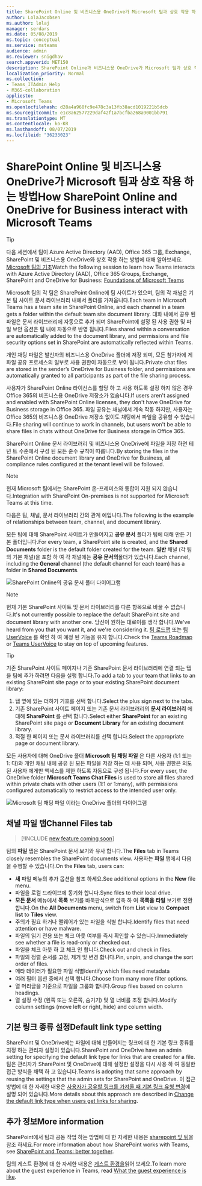 ```yaml
---
title: SharePoint Online 및 비즈니스용 OneDrive가 Microsoft 팀과 상호 작용 하는 방법
author: LolaJacobsen
ms.author: lolaj
manager: serdars
ms.date: 05/08/2019
ms.topic: conceptual
ms.service: msteams
audience: admin
ms.reviewer: snigdhav
search.appverid: MET150
description: SharePoint Online과 비즈니스용 OneDrive가 Microsoft 팀과 상호 작용 하는 방법, 즉 개인 채팅 파일 저장 방법, 팀, 채널, 문서 라이브러리 간의 관계에 대해 알아봅니다.
localization_priority: Normal
ms.collection:
- Teams_ITAdmin_Help
- M365-collaboration
appliesto:
- Microsoft Teams
ms.openlocfilehash: d28a4a968fc9e478c3a13fb38acd1019221b5dcb
ms.sourcegitcommit: e1c8a62577229daf42f1a7bcfba268a9001bb791
ms.translationtype: MT
ms.contentlocale: ko-KR
ms.lasthandoff: 08/07/2019
ms.locfileid: "36233023"
---
```

# <a name="how-sharepoint-online-and-onedrive-for-business-interact-with-microsoft-teams"></a><span data-ttu-id="69fb4-103">SharePoint Online 및 비즈니스용 OneDrive가 Microsoft 팀과 상호 작용 하는 방법</span><span class="sxs-lookup"><span data-stu-id="69fb4-103">How SharePoint Online and OneDrive for Business interact with Microsoft Teams</span></span>

> [!Tip]
> <span data-ttu-id="69fb4-104">다음 세션에서 팀이 Azure Active Directory (AAD), Office 365 그룹, Exchange, SharePoint 및 비즈니스용 OneDrive와 상호 작용 하는 방법에 대해 알아보세요. [Microsoft 팀의 기초](https://aka.ms/teams-foundations)</span><span class="sxs-lookup"><span data-stu-id="69fb4-104">Watch the following session to learn how Teams interacts with Azure Active Directory (AAD), Office 365 Groups, Exchange, SharePoint and OneDrive for Business: [Foundations of Microsoft Teams](https://aka.ms/teams-foundations)</span></span>

<span data-ttu-id="69fb4-105">Microsoft 팀의 각 팀은 SharePoint Online에 팀 사이트가 있으며, 팀의 각 채널은 기본 팀 사이트 문서 라이브러리 내에서 폴더를 가져옵니다.</span><span class="sxs-lookup"><span data-stu-id="69fb4-105">Each team in Microsoft Teams has a team site in SharePoint Online, and each channel in a team gets a folder within the default team site document library.</span></span> <span data-ttu-id="69fb4-106">대화 내에서 공유 된 파일은 문서 라이브러리에 자동으로 추가 되며 SharePoint에 설정 된 사용 권한 및 파일 보안 옵션은 팀 내에 자동으로 반영 됩니다.</span><span class="sxs-lookup"><span data-stu-id="69fb4-106">Files shared within a conversation are automatically added to the document library, and permissions and file security options set in SharePoint are automatically reflected within Teams.</span></span>

<span data-ttu-id="69fb4-107">개인 채팅 파일은 발신자의 비즈니스용 OneDrive 폴더에 저장 되며, 모든 참가자에 게 파일 공유 프로세스의 일부로 사용 권한이 자동으로 부여 됩니다.</span><span class="sxs-lookup"><span data-stu-id="69fb4-107">Private chat files are stored in the sender’s OneDrive for Business folder, and permissions are automatically granted to all participants as part of the file sharing process.</span></span>

<span data-ttu-id="69fb4-108">사용자가 SharePoint Online 라이선스를 할당 하 고 사용 하도록 설정 하지 않은 경우 Office 365의 비즈니스용 OneDrive 저장소가 없습니다.</span><span class="sxs-lookup"><span data-stu-id="69fb4-108">If users aren't assigned and enabled with SharePoint Online licenses, they don't have OneDrive for Business storage in Office 365.</span></span> <span data-ttu-id="69fb4-109">파일 공유는 채널에서 계속 작동 하지만, 사용자는 Office 365의 비즈니스용 OneDrive 저장소 없이도 채팅에서 파일을 공유할 수 있습니다.</span><span class="sxs-lookup"><span data-stu-id="69fb4-109">File sharing will continue to work in channels, but users won't be able to share files in chats without OneDrive for Business storage in Office 365.</span></span>

<span data-ttu-id="69fb4-110">SharePoint Online 문서 라이브러리 및 비즈니스용 OneDrive에 파일을 저장 하면 테 넌 트 수준에서 구성 된 모든 준수 규칙이 따릅니다.</span><span class="sxs-lookup"><span data-stu-id="69fb4-110">By storing the files in the SharePoint Online document library and OneDrive for Business, all compliance rules configured at the tenant level will be followed.</span></span> 

> [!NOTE]
> <span data-ttu-id="69fb4-111">현재 Microsoft 팀에서는 SharePoint 온-프레미스와 통합이 지원 되지 않습니다.</span><span class="sxs-lookup"><span data-stu-id="69fb4-111">Integration with SharePoint On-premises is not supported for Microsoft Teams at this time.</span></span>

<span data-ttu-id="69fb4-112">다음은 팀, 채널, 문서 라이브러리 간의 관계 예입니다.</span><span class="sxs-lookup"><span data-stu-id="69fb4-112">The following is the example of relationships between team, channel, and document library.</span></span>

<span data-ttu-id="69fb4-113">모든 팀에 대해 SharePoint 사이트가 만들어지고 **공유 문서** 폴더가 팀에 대해 만든 기본 폴더입니다.</span><span class="sxs-lookup"><span data-stu-id="69fb4-113">For every team, a SharePoint site is created, and the **Shared Documents** folder is the default folder created for the team.</span></span> <span data-ttu-id="69fb4-114">**일반** 채널 (각 팀의 기본 채널)을 포함 하 여 각 채널에는 **공유 문서의**폴더가 있습니다.</span><span class="sxs-lookup"><span data-stu-id="69fb4-114">Each channel, including the **General** channel (the default channel for each team) has a folder in **Shared Documents**.</span></span>

![SharePoint Online의 공유 문서 폴더 다이어그램](media/Understand_how_SharePoint_Online_and_OneDrive_for_Business_interact_with_Microsoft_Teams_image1.png)

> [!NOTE]
> <span data-ttu-id="69fb4-116">현재 기본 SharePoint 사이트 및 문서 라이브러리를 다른 항목으로 바꿀 수 없습니다.</span><span class="sxs-lookup"><span data-stu-id="69fb4-116">It's not currently possible to replace the default SharePoint site and document library with another one.</span></span> <span data-ttu-id="69fb4-117">당신이 원하는 대로이를 생각 합니다.</span><span class="sxs-lookup"><span data-stu-id="69fb4-117">We've heard from you that you want it, and we're considering it.</span></span> <span data-ttu-id="69fb4-118">[팀 로드맵](https://aka.ms/teamsroadmap) 또는 [팀 UserVoice](https://aka.ms/TeamsUserVoice) 를 확인 하 여 예정 된 기능을 유지 합니다.</span><span class="sxs-lookup"><span data-stu-id="69fb4-118">Check the [Teams Roadmap](https://aka.ms/teamsroadmap) or [Teams UserVoice](https://aka.ms/TeamsUserVoice) to stay on top of upcoming features.</span></span>

> [!TIP]
> <span data-ttu-id="69fb4-119">기존 SharePoint 사이트 페이지나 기존 SharePoint 문서 라이브러리에 연결 되는 탭을 팀에 추가 하려면 다음을 실행 합니다.</span><span class="sxs-lookup"><span data-stu-id="69fb4-119">To add a tab to your team that links to an existing SharePoint site page or to your existing SharePoint document library:</span></span>
> 1. <span data-ttu-id="69fb4-120">탭 옆에 있는 더하기 기호를 선택 합니다.</span><span class="sxs-lookup"><span data-stu-id="69fb4-120">Select the  plus sign next to the tabs.</span></span>
> 2. <span data-ttu-id="69fb4-121">기존 SharePoint 사이트 페이지 또는 기존 문서 라이브러리의 **문서 라이브러리** 에 대해 **SharePoint** 를 선택 합니다.</span><span class="sxs-lookup"><span data-stu-id="69fb4-121">Select either **SharePoint** for an existing SharePoint site page or **Document Library** for an existing document library.</span></span>
> 3. <span data-ttu-id="69fb4-122">적절 한 페이지 또는 문서 라이브러리를 선택 합니다.</span><span class="sxs-lookup"><span data-stu-id="69fb4-122">Select the appropriate page or document library.</span></span>

<span data-ttu-id="69fb4-123">모든 사용자에 대해 OneDrive 폴더 **Microsoft 팀 채팅 파일** 은 다른 사용자 (1:1 또는 1: 다)와 개인 채팅 내에 공유 된 모든 파일을 저장 하는 데 사용 되며, 사용 권한은 의도 된 사용자 에게만 액세스를 제한 하도록 자동으로 구성 됩니다.</span><span class="sxs-lookup"><span data-stu-id="69fb4-123">For every user, the OneDrive folder **Microsoft Teams Chat Files** is used to store all files shared within private chats with other users (1:1 or 1:many), with permissions configured automatically to restrict access to the intended user only.</span></span>

![Microsoft 팀 채팅 파일 이라는 OneDrive 폴더의 다이어그램](media/Understand_how_SharePoint_Online_and_OneDrive_for_Business_interact_with_Microsoft_Teams_image2.png)

## <a name="channel-files-tab"></a><span data-ttu-id="69fb4-125">채널 파일 탭</span><span class="sxs-lookup"><span data-stu-id="69fb4-125">Channel Files tab</span></span>

> [!INCLUDE [new feature coming soon](includes/new-feature-coming-soon-section.md)]

<span data-ttu-id="69fb4-126">팀의 **파일** 탭은 SharePoint 문서 보기와 유사 합니다.</span><span class="sxs-lookup"><span data-stu-id="69fb4-126">The **Files** tab in Teams closely resembles the SharePoint documents view.</span></span> <span data-ttu-id="69fb4-127">사용자는 **파일** 탭에서 다음을 수행할 수 있습니다.</span><span class="sxs-lookup"><span data-stu-id="69fb4-127">On the **Files** tab, users can:</span></span>

- <span data-ttu-id="69fb4-128">**새** 파일 메뉴의 추가 옵션을 참조 하세요.</span><span class="sxs-lookup"><span data-stu-id="69fb4-128">See additional options in the **New** file menu.</span></span>
- <span data-ttu-id="69fb4-129">파일을 로컬 드라이브에 동기화 합니다.</span><span class="sxs-lookup"><span data-stu-id="69fb4-129">Sync files to their local drive.</span></span>
- <span data-ttu-id="69fb4-130">**모든 문서** 메뉴에서 **목록** 보기를 바둑판식으로 압축 하 여 **목록을** **타일** 보기로 전환 합니다.</span><span class="sxs-lookup"><span data-stu-id="69fb4-130">On the **All Documents** menu, switch from **List** view to **Compact list** to **Tiles** view.</span></span>
- <span data-ttu-id="69fb4-131">주의가 필요 하거나 맬웨어가 있는 파일을 식별 합니다.</span><span class="sxs-lookup"><span data-stu-id="69fb4-131">Identify files that need attention or have malware.</span></span>
- <span data-ttu-id="69fb4-132">파일의 읽기 전용 또는 체크 아웃 여부를 즉시 확인할 수 있습니다.</span><span class="sxs-lookup"><span data-stu-id="69fb4-132">Immediately see whether a file is read-only or checked out.</span></span>
- <span data-ttu-id="69fb4-133">파일을 체크 아웃 하 고 체크 인 합니다.</span><span class="sxs-lookup"><span data-stu-id="69fb4-133">Check out and check in files.</span></span>
- <span data-ttu-id="69fb4-134">파일의 정렬 순서를 고정, 제거 및 변경 합니다.</span><span class="sxs-lookup"><span data-stu-id="69fb4-134">Pin, unpin, and change the sort order of files.</span></span>
- <span data-ttu-id="69fb4-135">메타 데이터가 필요한 파일 식별</span><span class="sxs-lookup"><span data-stu-id="69fb4-135">Identify which files need metadata</span></span>
- <span data-ttu-id="69fb4-136">여러 필터 옵션 중에서 선택 합니다.</span><span class="sxs-lookup"><span data-stu-id="69fb4-136">Choose from many more filter options.</span></span>
- <span data-ttu-id="69fb4-137">열 머리글을 기준으로 파일을 그룹화 합니다.</span><span class="sxs-lookup"><span data-stu-id="69fb4-137">Group files based on column headings.</span></span>
- <span data-ttu-id="69fb4-138">열 설정 수정 (왼쪽 또는 오른쪽, 숨기기) 및 열 너비를 조정 합니다.</span><span class="sxs-lookup"><span data-stu-id="69fb4-138">Modify column settings (move left or right, hide) and column width.</span></span>

## <a name="default-link-type-setting"></a><span data-ttu-id="69fb4-139">기본 링크 종류 설정</span><span class="sxs-lookup"><span data-stu-id="69fb4-139">Default link type setting</span></span>

<span data-ttu-id="69fb4-140">SharePoint 및 OneDrive에는 파일에 대해 만들어지는 링크에 대 한 기본 링크 종류를 지정 하는 관리자 설정이 있습니다.</span><span class="sxs-lookup"><span data-stu-id="69fb4-140">SharePoint and OneDrive have an admin setting for specifying the default link type for links that are created for a file.</span></span> <span data-ttu-id="69fb4-141">팀은 관리자가 SharePoint 및 OneDrive에 대해 설정한 설정을 다시 사용 하 여 동일한 접근 방식을 채택 하 고 있습니다.</span><span class="sxs-lookup"><span data-stu-id="69fb4-141">Teams is adopting that same approach by reusing the settings that the admin sets for SharePoint and OneDrive.</span></span> <span data-ttu-id="69fb4-142">이 접근 방법에 대 한 자세한 내용은 [사용자가 공유할 링크를 가져올 때 기본 링크 유형 변경](https://docs.microsoft.com/sharepoint/change-default-sharing-link)에 설명 되어 있습니다.</span><span class="sxs-lookup"><span data-stu-id="69fb4-142">More details about this approach are described in [Change the default link type when users get links for sharing](https://docs.microsoft.com/sharepoint/change-default-sharing-link).</span></span> 

## <a name="more-information"></a><span data-ttu-id="69fb4-143">추가 정보</span><span class="sxs-lookup"><span data-stu-id="69fb4-143">More information</span></span>

<span data-ttu-id="69fb4-144">SharePoint에서 팀과 공동 작업 하는 방법에 대 한 자세한 내용은 [sharepoint 및 팀](https://techcommunity.microsoft.com/t5/Microsoft-SharePoint-Blog/SharePoint-and-Teams-Better-Together/ba-p/189593)을 참조 하세요.</span><span class="sxs-lookup"><span data-stu-id="69fb4-144">For more information about how SharePoint works with Teams, see [SharePoint and Teams: better together](https://techcommunity.microsoft.com/t5/Microsoft-SharePoint-Blog/SharePoint-and-Teams-Better-Together/ba-p/189593).</span></span>

<span data-ttu-id="69fb4-145">팀의 게스트 환경에 대 한 자세한 내용은 [게스트 환경을](guest-experience.md)읽어 보세요.</span><span class="sxs-lookup"><span data-stu-id="69fb4-145">To learn more about the guest experience in Teams, read [What the guest experience is like](guest-experience.md).</span></span>

